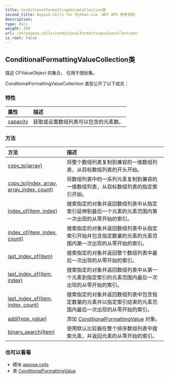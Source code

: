 ```yaml
---
title: ConditionalFormattingValueCollection类
second_title: Aspose.Cells for Python via .NET API 参考资料
description:
type: docs
weight: 350
url: /zh/aspose.cells/conditionalformattingvaluecollection/
is_root: false
---
```

## ConditionalFormattingValueCollection类
描述 CFValueObject 的集合。
仅用于图标集。



ConditionalFormattingValueCollection 类型公开了以下成员：

### 特性
|属性|描述|
| :- | :- |
| [capacity](/cells/python-net/zh/aspose.cells/conditionalformattingvaluecollection/capacity) |获取或设置数组列表可以包含的元素数。|


### 方法
|方法|描述|
| :- | :- |
| [copy_to(array)](/cells/python-net/zh/aspose.cells/conditionalformattingvaluecollection/copy_to/#list) |将整个数组列表复制到兼容的一维数组列表，从目标数组列表的开头开始。|
| [copy_to(index, array, array_index, count)](/cells/python-net/zh/aspose.cells/conditionalformattingvaluecollection/copy_to/#int-list-int-int) |将数组列表中的一系列元素复制到兼容的一维数组列表，从目标数组列表的指定索引开始。|
| [index_of(item, index)](/cells/python-net/zh/aspose.cells/conditionalformattingvaluecollection/index_of/#ConditionalFormattingValue-int) |搜索指定的对象并返回数组列表中从指定索引延伸到最后一个元素的元素范围内第一次出现的从零开始的索引。|
| [index_of(item, index, count)](/cells/python-net/zh/aspose.cells/conditionalformattingvaluecollection/index_of/#ConditionalFormattingValue-int-int) |搜索指定的对象并返回数组列表中从指定索引开始并包含指定数量的元素的元素范围内第一次出现的从零开始的索引。|
| [last_index_of(item)](/cells/python-net/zh/aspose.cells/conditionalformattingvaluecollection/last_index_of/#ConditionalFormattingValue) |搜索指定的对象并返回整个数组列表中最后一次出现的从零开始的索引。|
| [last_index_of(item, index)](/cells/python-net/zh/aspose.cells/conditionalformattingvaluecollection/last_index_of/#ConditionalFormattingValue-int) |搜索指定的对象并返回数组列表中从第一个元素到指定索引的元素范围内最后一次出现的从零开始的索引。|
| [last_index_of(item, index, count)](/cells/python-net/zh/aspose.cells/conditionalformattingvaluecollection/last_index_of/#ConditionalFormattingValue-int-int) |搜索指定的对象并返回数组列表中包含指定数量的元素并以指定索引结束的元素范围内最后一次出现的从零开始的索引。|
| [add(type, value)](/cells/python-net/zh/aspose.cells/conditionalformattingvaluecollection/add/#FormatConditionValueType-str) |添加 [ConditionalFormattingValue](/cells/python-net/zh/aspose.cells/conditionalformattingvalue) 对象。|
| [binary_search(item)](/cells/python-net/zh/aspose.cells/conditionalformattingvaluecollection/binary_search/#ConditionalFormattingValue) |使用默认比较器在整个排序数组列表中搜索元素，并返回元素的从零开始的索引。|



### 也可以看看
* 模块 [aspose.cells](..)
* 类 [ConditionalFormattingValue](/cells/python-net/zh/aspose.cells/conditionalformattingvalue)
